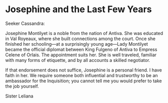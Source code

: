 <h1 class="title-sm">Josephine and the Last Few Years</h1>
<p>Seeker Cassandra:</p>

<p>Josephine Montilyet is a noble from the nation of Antiva. She was educated in Val Royeaux, where she built connections among the court. Once she finished her schooling—at a surprisingly young age—Lady Montilyet became the official diplomat between King Fulgeno of Antiva to Empress Celene of Orlais. The appointment suits her. She is well traveled, familiar with many forms of etiquette, and by all accounts a skilled negotiator.</p>

<p>If that endorsement does not suffice, Josephine is a personal friend. I have faith in her. We require someone both influential and trustworthy to be an ambassador for the Inquisition; you cannot tell me you would prefer to take the job yourself.</p>

<p>Sister Leliana</p>

